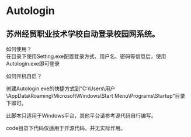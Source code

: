 # Autologin
## 苏州经贸职业技术学校自动登录校园网系统。

如何使用？  
在目录下使用Setting.exe配置登录方式、用户名、密码等信息后，使用Autologin.exe即可登录  
  
  
如何开机自启？  

创建Autologin.exe的快捷方式到"C:\Users\用户\AppData\Roaming\Microsoft\Windows\Start Menu\Programs\Startup"目录下即可。

此脚本只适用于Windows平台，其他平台请参考源代码自行编写。

code目录下代码仅适用于开源代码，并无实际作用。